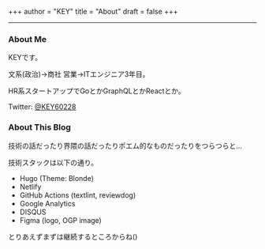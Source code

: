 +++
author = "KEY"
title = "About"
draft = false
+++

---

### About Me

KEYです。

文系(政治)→商社 営業→ITエンジニア3年目。

HR系スタートアップでGoとかGraphQLとかReactとか。

Twitter: [@KEY60228](https://twitter.com/KEY60228)

### About This Blog

技術の話だったり界隈の話だったりポエム的なものだったりをつらつらと…

技術スタックは以下の通り。

- Hugo (Theme: Blonde)
- Netlify
- GitHub Actions (textlint, reviewdog)
- Google Analytics
- DISQUS
- Figma (logo, OGP image)

とりあえずまずは継続するところからね()
